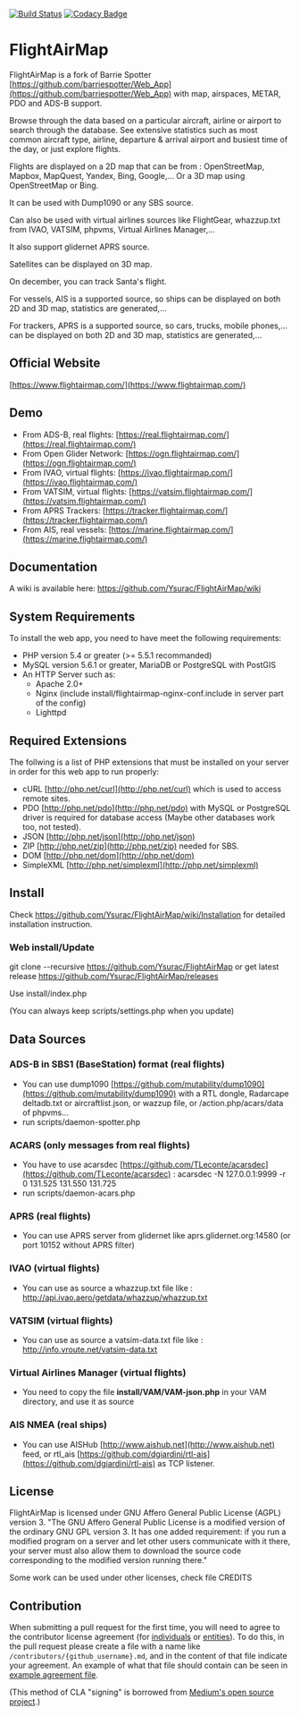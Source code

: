 [![Build Status](https://scrutinizer-ci.com/g/Ysurac/FlightAirMap/badges/build.png?b=master)](https://scrutinizer-ci.com/g/Ysurac/FlightAirMap/build-status/master)
[![Codacy Badge](https://api.codacy.com/project/badge/Grade/dd8cce1cf0d74442a8cba7d003240b24)](https://www.codacy.com/app/Ysurac/FlightAirMap?utm_source=github.com&amp;utm_medium=referral&amp;utm_content=Ysurac/FlightAirMap&amp;utm_campaign=Badge_Grade)

# FlightAirMap

FlightAirMap is a fork of Barrie Spotter [https://github.com/barriespotter/Web_App](https://github.com/barriespotter/Web_App) with map, airspaces, METAR, PDO and ADS-B support.

Browse through the data based on a particular aircraft, airline or airport to search through the database. See extensive statistics such as most common aircraft type, airline, departure & arrival airport and busiest time of the day, or just explore flights.

Flights are displayed on a 2D map that can be from : OpenStreetMap, Mapbox, MapQuest, Yandex, Bing, Google,... Or a 3D map using OpenStreetMap or Bing.

It can be used with Dump1090 or any SBS source.

Can also be used with virtual airlines sources like FlightGear, whazzup.txt from IVAO, VATSIM, phpvms, Virtual Airlines Manager,...

It also support glidernet APRS source.

Satellites can be displayed on 3D map.

On december, you can track Santa's flight.

For vessels, AIS is a supported source, so ships can be displayed on both 2D and 3D map, statistics are generated,...

For trackers, APRS is a supported source, so cars, trucks, mobile phones,... can be displayed on both 2D and 3D map, statistics are generated,...

## Official Website
[https://www.flightairmap.com/](https://www.flightairmap.com/)

## Demo
* From ADS-B, real flights: [https://real.flightairmap.com/](https://real.flightairmap.com/)
* From Open Glider Network: [https://ogn.flightairmap.com/](https://ogn.flightairmap.com/)
* From IVAO, virtual flights: [https://ivao.flightairmap.com/](https://ivao.flightairmap.com/)
* From VATSIM, virtual flights: [https://vatsim.flightairmap.com/](https://vatsim.flightairmap.com/)
* From APRS Trackers: [https://tracker.flightairmap.com/](https://tracker.flightairmap.com/)
* From AIS, real vessels: [https://marine.flightairmap.com/](https://marine.flightairmap.com/)

## Documentation

A wiki is available here: https://github.com/Ysurac/FlightAirMap/wiki

## System Requirements

To install the web app, you need to have meet the following requirements:

* PHP version 5.4 or greater (>= 5.5.1 recommanded)
* MySQL version 5.6.1 or greater, MariaDB or PostgreSQL with PostGIS
* An HTTP Server such as:
	* Apache 2.0+
	* Nginx (include install/flightairmap-nginx-conf.include in server part of the config)
	* Lighttpd

## Required Extensions

The follwing is a list of PHP extensions that must be installed on your server in order for this web app to run properly:

* cURL [http://php.net/curl](http://php.net/curl) which is used to access remote sites.
* PDO [http://php.net/pdo](http://php.net/pdo) with MySQL or PostgreSQL driver is required for database access (Maybe other databases work too, not tested).
* JSON [http://php.net/json](http://php.net/json)
* ZIP [http://php.net/zip](http://php.net/zip) needed for SBS.
* DOM [http://php.net/dom](http://php.net/dom)
* SimpleXML [http://php.net/simplexml](http://php.net/simplexml)

## Install ##
Check https://github.com/Ysurac/FlightAirMap/wiki/Installation for detailed installation instruction.

### Web install/Update ###

git clone --recursive https://github.com/Ysurac/FlightAirMap or get latest release https://github.com/Ysurac/FlightAirMap/releases

Use install/index.php

(You can always keep scripts/settings.php when you update)

## Data Sources

### ADS-B in SBS1 (BaseStation) format (real flights)
* You can use dump1090 [https://github.com/mutability/dump1090](https://github.com/mutability/dump1090) with a RTL dongle, Radarcape deltadb.txt or aircraftlist.json, or wazzup file, or /action.php/acars/data of phpvms...
* run scripts/daemon-spotter.php

### ACARS (only messages from real flights)
* You have to use acarsdec [https://github.com/TLeconte/acarsdec](https://github.com/TLeconte/acarsdec) : acarsdec -N 127.0.0.1:9999 -r 0 131.525 131.550 131.725
* run scripts/daemon-acars.php

### APRS (real flights)
* You can use APRS server from glidernet like aprs.glidernet.org:14580 (or port 10152 without APRS filter)

### IVAO (virtual flights)
* You can use as source a whazzup.txt file like : http://api.ivao.aero/getdata/whazzup/whazzup.txt

### VATSIM (virtual flights)
* You can use as source a vatsim-data.txt file like : http://info.vroute.net/vatsim-data.txt

### Virtual Airlines Manager (virtual flights)
* You need to copy the file **install/VAM/VAM-json.php** in your VAM directory, and use it as source 

### AIS NMEA (real ships)
* You can use AISHub [http://www.aishub.net](http://www.aishub.net) feed, or rtl_ais [https://github.com/dgiardini/rtl-ais](https://github.com/dgiardini/rtl-ais) as TCP listener.


## License

FlightAirMap is licensed under GNU Affero General Public License (AGPL) version 3.
"The GNU Affero General Public License is a modified version of the ordinary GNU GPL version 3. It has one added requirement: if you run a modified program on a server and let other users communicate with it there, your server must also allow them to download the source code corresponding to the modified version running there."

Some work can be used under other licenses, check file CREDITS

## Contribution

When submitting a pull request for the first time, you will need to agree to the contributor license agreement (for [individuals](https://github.com/Ysurac/FlightAirMap/blob/master/CLA-individual.md) or [entities](https://github.com/Ysurac/FlightAirMap/blob/master/CLA-entity.md)). To do this, in the pull request please create a file with a name like `/contributors/{github_username}.md`, and in the content of that file indicate your agreement. An example of what that file should contain can be seen in [example agreement file](https://github.com/Ysurac/FlightAirMap/blob/master/contributors/example.md).

(This method of CLA "signing" is borrowed from [Medium's open source project](https://github.com/medium/opensource).)
